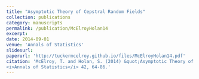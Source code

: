 ```yaml
---
title: "Asymptotic Theory of Cepstral Random Fields"
collection: publications
category: manuscripts
permalink: /publication/McElroyHolan14      
excerpt: 
date: 2014-09-01
venue: 'Annals of Statistics'
slidesurl: 
paperurl: 'http://tuckermcelroy.github.io/files/McElroyHolan14.pdf'
citation: 'McElroy, T. and Holan, S. (2014) &quot;Asymptotic Theory of Cepstral Random Fields.&quot; 
<i>Annals of Statistics</i> 42, 64-86.'
---
```

